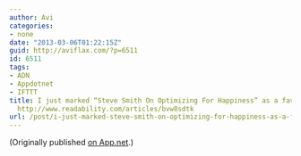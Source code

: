 ```yaml
---
author: Avi
categories:
- none
date: "2013-03-06T01:22:15Z"
guid: http://aviflax.com/?p=6511
id: 6511
tags:
- ADN
- Appdotnet
- IFTTT
title: I just marked “Steve Smith On Optimizing For Happiness” as a favorite in Readability.
  http://www.readability.com/articles/bvw8sdtk
url: /post/i-just-marked-steve-smith-on-optimizing-for-happiness-as-a-favorite-in-readability-httpwww-readability-comarticlesbvw8sdtk/
---
```

(Originally published [on App.net](http://alpha.app.net/aviflax/post/3554096).)